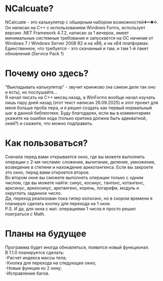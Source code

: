 # NCalcuate?
NCalcuate - это калькулятор с обширным набором возможностей➕➖✖➗.
<br>Он написан на C++ с использованием Windows Forms, использует версию .NET Framework 4.7.2, написан за 1 вечерок, имеет минимальные системные требования и запускается на ОС начиная от Windows 7 / Windows Server 2008 R2 и на x86, и на x64 платформах. Единственное, что требуется - это скачанный и там, и там 1-й пакет обновлений (Service Pack 1)

# Почему оно здесь?
"Выкладывать калькулятор" - звучит кринжово (на самом деле так оно и есть), но послушайте...
<br>Я начал писать на C++ месяц назад, а WinForms вообще начал изучать лишь пару дней назад (этот текст написан 26.09.2025) и этот проект для меня больше проба пера, и я решил создать как первый нормальный шаг в данной библиотеке. Буду благодарен, если вы в комментариях укажите на ошибки кода (только критика должна быть адекватной, окей?) и скажите, что можно подправить.

# Как пользоваться?
Сначала перед вами открывается окно, где вы можете выполнить операции с 2-мя числами: сложение, вычитание, деление, умножение, возведение в степени и нахождение арккотангенса. Если вы закроете это окно, перед вами откроется второе.
<br>Во втором окне вы сможете выполнять операции только с одним числом, где вы можете найти: синус, косинус, тангенс, котангенс, арксинус, арккосинус, арктангенс, корень, логарифм, модуль и округлить заданное число.
<br>Да, переход реализован пока гипер колхозно, но в скором времени я планирую сделать кнопку для перехода на 1 окне.
<br>P.S. И да, для окна с мат. операциями 1 числа я просто решил поиграться с Math.

# Планы на будущее
Программа будет иногда обновляться, появится новый функционал. 
<br>В 1.1.0 планируется сделать:
<br>-Расчет индекса массы тела;
<br>-Кнопка для перехода на следующее окно;
<br>-Новые функции ко 2 окну;
<br>-Исправление багов.
